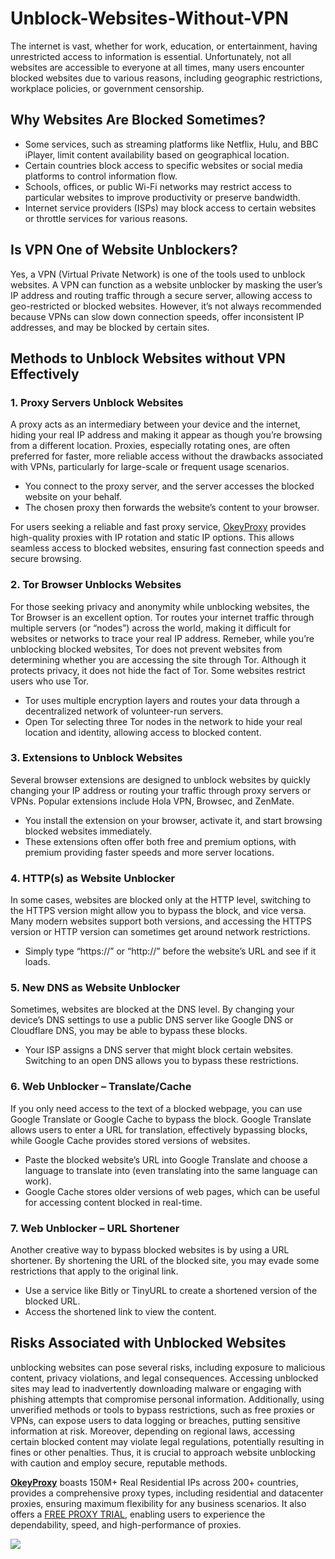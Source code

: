 # Unblock-Websites-Without-VPN
The internet is vast, whether for work, education, or entertainment, having unrestricted access to information is essential. 
Unfortunately, not all websites are accessible to everyone at all times, many users encounter blocked websites due to various reasons, including geographic restrictions, workplace policies, or government censorship. 


## Why Websites Are Blocked Sometimes?
- Some services, such as streaming platforms like Netflix, Hulu, and BBC iPlayer, limit content availability based on geographical location.
- Certain countries block access to specific websites or social media platforms to control information flow.
- Schools, offices, or public Wi-Fi networks may restrict access to particular websites to improve productivity or preserve bandwidth.
- Internet service providers (ISPs) may block access to certain websites or throttle services for various reasons.


## Is VPN One of Website Unblockers?
Yes, a VPN (Virtual Private Network) is one of the tools used to unblock websites.
A VPN can function as a website unblocker by masking the user’s IP address and routing traffic through a secure server, allowing access to geo-restricted or blocked websites. 
However, it’s not always recommended because VPNs can slow down connection speeds, offer inconsistent IP addresses, and may be blocked by certain sites.


## Methods to Unblock Websites without VPN Effectively

### 1. Proxy Servers Unblock Websites
A proxy acts as an intermediary between your device and the internet, hiding your real IP address and making it appear as though you’re browsing from a different location. 
Proxies, especially rotating ones, are often preferred for faster, more reliable access without the drawbacks associated with VPNs, particularly for large-scale or frequent usage scenarios.

- You connect to the proxy server, and the server accesses the blocked website on your behalf.
- The chosen proxy then forwards the website’s content to your browser.

For users seeking a reliable and fast proxy service, [OkeyProxy](https://www.okeyproxy.com/) provides high-quality proxies with IP rotation and static IP options. This allows seamless access to blocked websites, ensuring fast connection speeds and secure browsing.

### 2. Tor Browser Unblocks Websites
For those seeking privacy and anonymity while unblocking websites, the Tor Browser is an excellent option. 
Tor routes your internet traffic through multiple servers (or “nodes”) across the world, making it difficult for websites or networks to trace your real IP address.
Remeber, while you’re unblocking blocked websites, Tor does not prevent websites from determining whether you are accessing the site through Tor. Although it protects privacy, it does not hide the fact of Tor. Some websites restrict users who use Tor.

- Tor uses multiple encryption layers and routes your data through a decentralized network of volunteer-run servers.
- Open Tor selecting three Tor nodes in the network to hide your real location and identity, allowing access to blocked content.

### 3. Extensions to Unblock Websites​
Several browser extensions are designed to unblock websites by quickly changing your IP address or routing your traffic through proxy servers or VPNs. Popular extensions include Hola VPN, Browsec, and ZenMate.

- You install the extension on your browser, activate it, and start browsing blocked websites immediately.
- These extensions often offer both free and premium options, with premium providing faster speeds and more server locations.

### 4. HTTP(s) as Website Unblocker
In some cases, websites are blocked only at the HTTP level, switching to the HTTPS version might allow you to bypass the block, and vice versa. 
Many modern websites support both versions, and accessing the HTTPS version or HTTP version can sometimes get around network restrictions.

- Simply type “https://” or “http://” before the website’s URL and see if it loads.

### 5. New DNS as Website Unblocker
Sometimes, websites are blocked at the DNS level. By changing your device’s DNS settings to use a public DNS server like Google DNS or Cloudflare DNS, you may be able to bypass these blocks.

- Your ISP assigns a DNS server that might block certain websites. Switching to an open DNS allows you to bypass these restrictions.

### 6. Web Unblocker – Translate/Cache
If you only need access to the text of a blocked webpage, you can use Google Translate or Google Cache to bypass the block. 
Google Translate allows users to enter a URL for translation, effectively bypassing blocks, while Google Cache provides stored versions of websites.

- Paste the blocked website’s URL into Google Translate and choose a language to translate into (even translating into the same language can work).
- Google Cache stores older versions of web pages, which can be useful for accessing content blocked in real-time.

### 7. Web Unblocker – URL Shortener
Another creative way to bypass blocked websites is by using a URL shortener. By shortening the URL of the blocked site, you may evade some restrictions that apply to the original link.

- Use a service like Bitly or TinyURL to create a shortened version of the blocked URL.
- Access the shortened link to view the content.

## Risks Associated with Unblocked Websites
unblocking websites can pose several risks, including exposure to malicious content, privacy violations, and legal consequences. Accessing unblocked sites may lead to inadvertently downloading malware or engaging with phishing attempts that compromise personal information. Additionally, using unverified methods or tools to bypass restrictions, such as free proxies or VPNs, can expose users to data logging or breaches, putting sensitive information at risk. Moreover, depending on regional laws, accessing certain blocked content may violate legal regulations, potentially resulting in fines or other penalties. Thus, it is crucial to approach website unblocking with caution and employ secure, reputable methods.


[**OkeyProxy**](https://www.okeyproxy.com/en?link=b63b57) boasts 150M+ Real Residential IPs across 200+ countries, provides a comprehensive proxy types, including residential and datacenter proxies, ensuring maximum flexibility for any business scenarios. It also offers a [FREE PROXY TRIAL](https://www.okeyproxy.com/proxy/?link=b63b57), enabling users to experience the dependability, speed, and high-performance of proxies.

[![](https://github.com/okeyproxy2/Pirate-Bay-Proxy-Sites-List-Updated-Apr-2024-/assets/155126786/7601f5b2-cb9d-4d2c-a149-f3eefe5b2e19)](https://www.okeyproxy.com/en/residential-proxies?link=b63b57)

